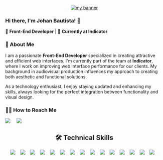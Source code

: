 <!--
**important links:
- https://dev.to/envoy_/150-badges-for-github-pnk#linters
- add new img
  - create a new issue, add to gh, save and copy the link for use inside the readme.md
-->

<p align="center">
  <a href="https://johan-bautista.vercel.app" target="_blank" rel="noreferrer"><img src="https://github.com/johanBautista/johanBautista/assets/48714924/bfc9c255-0d21-4d33-bdf3-ee9ca7c6950d.png" alt="my banner"></a>
</p>


### Hi there, I'm Johan Bautista! 👋

🔹 **Front-End Developer** | 📍 **Currently at Indicator**

### 🚀 About Me
I am a passionate **Front-End Developer** specialized in creating attractive and efficient web interfaces. I'm currently part of the team at **Indicator**, where I work on improving web interface performance for our clients. My background in audiovisual production influences my approach to creating both aesthetic and functional solutions.

As a technology enthusiast, I enjoy staying updated and enhancing my skills, always looking for the perfect integration between functionality and visual design.

### 👨‍💻 How to Reach Me
<div>
  <a target="_blank" href="https://www.linkedin.com/in/johanbautista/"><img src="https://img.shields.io/badge/linkedin-%230077B5.svg?&style=for-the-badge&logo=linkedin&logoColor=white" /></a>&nbsp;&nbsp;&nbsp;&nbsp;
  <a target="_blank" href="mailto:jsbparra@gmail.com?subject=Hello%20Ileri,%20From%20Github"><img src="https://img.shields.io/badge/gmail-%23D14836.svg?&style=for-the-badge&logo=gmail&logoColor=white" /></a>&nbsp;&nbsp;&nbsp;&nbsp;
</div>


<h2 align="center"> 🛠 Technical Skills</h2>
<p align="center">
  <img src="https://img.shields.io/badge/Figma-F24E1E?style=for-the-badge&logo=figma&logoColor=white" />&nbsp;&nbsp;&nbsp;
  <img src="https://img.shields.io/badge/eslint-3A33D1?style=for-the-badge&logo=eslint&logoColor=white" />&nbsp;&nbsp;&nbsp;
  <img src="https://img.shields.io/badge/prettier-1A2C34?style=for-the-badge&logo=prettier&logoColor=F7BA3E" />&nbsp;&nbsp;&nbsp;
  <img src="https://img.shields.io/badge/HTML5-E34F26?style=for-the-badge&logo=html5&logoColor=white" />&nbsp;&nbsp;&nbsp;
  <img src="https://img.shields.io/badge/CSS3-1572B6?style=for-the-badge&logo=css3&logoColor=white" />&nbsp;&nbsp;&nbsp;
  <img src="https://img.shields.io/badge/Bootstrap-563D7C?style=for-the-badge&logo=bootstrap&logoColor=white" />&nbsp;&nbsp;&nbsp;
  <img src="https://img.shields.io/badge/Tailwind_CSS-38B2AC?style=for-the-badge&logo=tailwind-css&logoColor=white" />&nbsp;&nbsp;&nbsp;
  <img src="https://img.shields.io/badge/GIT-E44C30?style=for-the-badge&logo=git&logoColor=white" />&nbsp;&nbsp;&nbsp;
  <img src="https://img.shields.io/badge/Jira-0052CC?style=for-the-badge&logo=Jira&logoColor=white" />&nbsp;&nbsp;&nbsp;
  <img src="https://img.shields.io/badge/JavaScript-323330?style=for-the-badge&logo=javascript&logoColor=F7DF1E" />&nbsp;&nbsp;&nbsp;
  <img src="https://img.shields.io/badge/React-20232A?style=for-the-badge&logo=react&logoColor=61DAFB" />&nbsp;&nbsp;&nbsp;
  <img src="https://img.shields.io/badge/Vue.js-35495E?style=for-the-badge&logo=vue.js&logoColor=4FC08D" />&nbsp;&nbsp;&nbsp;
  <img src="https://img.shields.io/badge/Jest-323330?style=for-the-badge&logo=Jest&logoColor=white" />&nbsp;&nbsp;&nbsp;
  <img src="https://img.shields.io/badge/MySQL-00000F?style=for-the-badge&logo=mysql&logoColor=white" />&nbsp;&nbsp;&nbsp;
  <img src="https://img.shields.io/badge/Node.js-43853D?style=for-the-badge&logo=node.js&logoColor=white" />&nbsp;&nbsp;&nbsp;
</p>
